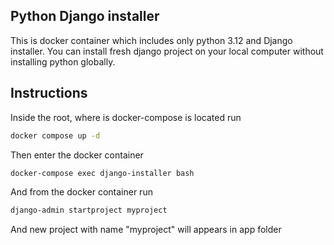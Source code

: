 ## Python Django installer 

This is docker container which includes only python 3.12 and Django installer.
You can install fresh django project on your local computer without installing python globally.

## Instructions

Inside the root, where is docker-compose is located run 
```sh
docker compose up -d
```
Then enter the docker container
```sh
docker-compose exec django-installer bash
```
And from the docker container run 
```sh
django-admin startproject myproject
```
And new project with name "myproject" will appears in app folder